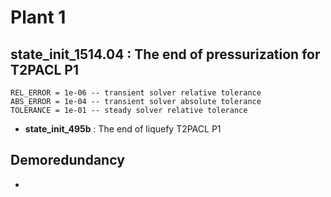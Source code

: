 # Plant 1

## state_init_1514.04 : The end of pressurization for T2PACL P1 

	REL_ERROR = 1e-06 -- transient solver relative tolerance
	ABS_ERROR = 1e-04 -- transient solver absolute tolerance
	TOLERANCE = 1e-01 -- steady solver relative tolerance
	
- **state_init_495b** : The end of liquefy T2PACL P1

## Demoredundancy

- 
